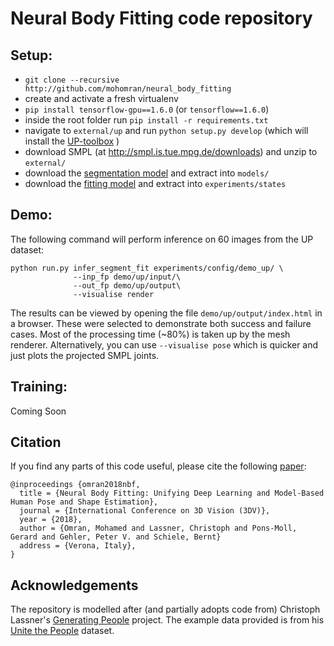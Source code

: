 # Neural Body Fitting code repository

## Setup:
* `git clone --recursive http://github.com/mohomran/neural_body_fitting`
* create and activate a fresh virtualenv
* `pip install tensorflow-gpu==1.6.0` (or `tensorflow==1.6.0`)
* inside the root folder run `pip install -r requirements.txt`
* navigate to `external/up` and run `python setup.py develop` (which will install the [UP-toolbox](/neural_body_fitting-master/external/up/) )
* download SMPL (at http://smpl.is.tue.mpg.de/downloads) and unzip to `external/`
* download the [segmentation model](http://transfer.d2.mpi-inf.mpg.de/mohomran/nbf/refinenet_up.tgz) and extract into `models/`
* download the [fitting model](http://transfer.d2.mpi-inf.mpg.de/mohomran/nbf/demo_up.tgz) and extract into `experiments/states`

## Demo:
The following command will perform inference on 60 images from the UP dataset:

```
python run.py infer_segment_fit experiments/config/demo_up/ \
              --inp_fp demo/up/input/\
              --out_fp demo/up/output\
              --visualise render
```

The results can be viewed by opening the file `demo/up/output/index.html` in a browser. These were selected to demonstrate both success and failure cases. Most of the processing time (~80%) is taken up by the mesh renderer. Alternatively, you can use ```--visualise pose``` which is quicker and just plots the projected SMPL joints.

## Training:
Coming Soon

## Citation
If you find any parts of this code useful, please cite the following [paper](https://arxiv.org/abs/1808.05942):
```
@inproceedings {omran2018nbf,
  title = {Neural Body Fitting: Unifying Deep Learning and Model-Based Human Pose and Shape Estimation},
  journal = {International Conference on 3D Vision (3DV)},
  year = {2018},
  author = {Omran, Mohamed and Lassner, Christoph and Pons-Moll, Gerard and Gehler, Peter V. and Schiele, Bernt}
  address = {Verona, Italy},
}
```

## Acknowledgements
The repository is modelled after (and partially adopts code from) Christoph Lassner's [Generating People](https://github.com/classner/generating_people) project.
The example data provided is from his [Unite the People](http://files.is.tuebingen.mpg.de/classner/up/) dataset.
